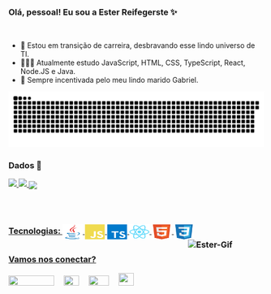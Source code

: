 ### Olá, pessoal! Eu sou a Ester Reifegerste ✨ 
<br>

- 🚀 Estou em transição de carreira, desbravando esse lindo universo de TI. 
- 👩🏻‍💻 Atualmente estudo JavaScript, HTML, CSS, TypeScript, React, Node.JS e Java.
- 💖 Sempre incentivada pelo meu lindo marido Gabriel.

![Snake animation](https://github.com/esterreifegerste/esterreifegerste/blob/output/github-contribution-grid-snake.svg)

### Dados 📂
 <div>
  <a href="https://github.com/esterreifegerste">
  <img height="150em" src="https://github-readme-stats.vercel.app/api?username=esterreifegerste&show_icons=true&theme=nord_bright&include_all_commits=true&count_private=true"/>
  <img height="150em" src="https://github-readme-stats.vercel.app/api/top-langs/?username=esterreifegerste&layout=compact&langs_count=7&theme=nord_bright"/>
  <img align="center" height="150em" src="https://github-readme-streak-stats.herokuapp.com/?user=esterreifegerste&hide_border=true"/> 
</div>

  ##
  <div style="display: inline_block"><br>
  <h3>Tecnologias:
  <img align="center" alt="Ester-Java" height="30" width="40" src="https://raw.githubusercontent.com/devicons/devicon/master/icons/java/java-original.svg">
  <img align="center" alt="Ester-Js" height="30" width="40" src="https://raw.githubusercontent.com/devicons/devicon/master/icons/javascript/javascript-plain.svg">
  <img align="center" alt="Ester-Ts" height="30" width="40" src="https://raw.githubusercontent.com/devicons/devicon/master/icons/typescript/typescript-plain.svg">
  <img align="center" alt="Ester-React" height="30" width="40" src="https://raw.githubusercontent.com/devicons/devicon/master/icons/react/react-original.svg">
  <img align="center" alt="Ester-HTML" height="30" width="40" src="https://raw.githubusercontent.com/devicons/devicon/master/icons/html5/html5-original.svg">
  <img align="center" alt="Ester-CSS" height="30" width="40" src="https://raw.githubusercontent.com/devicons/devicon/master/icons/css3/css3-original.svg">
  <img align="right" alt="Ester-Gif" height="150" width="150" src="https://cdn.discordapp.com/attachments/876980557140086808/876980594322591754/download20210801210013.png" 
  </h3>
</div>
  
## 
### Vamos nos conectar?
  <div>
  <a href="https://www.linkedin.com/in/ester-reifegerste/" target="_blank"><img height="20" width="90" src="https://api.iconify.design/logos/linkedin.svg" style="margin-right: 15px;"/></a> 
 <a href = "mailto:esterdms@gmail.com"><img height="20" width="30" src="https://api.iconify.design/logos/google-gmail.svg" style="margin-right: 15px;"/></a>
 <a href="https://www.youtube.com/channel/UCWDAAXzH2dyeuiC1GQA-s6w" target="_blank"><img height="20" width="40" src="https://api.iconify.design/logos/youtube-icon.svg" style="margin-right: 15px;"/></a>
 <a href="https://www.instagram.com/ester.reifegerste/"><img height="25" width="30" src="https://www.flaticon.com/svg/vstatic/svg/174/174855.svg?token=exp=1629210888~hmac=be774e2d18d13791e725efc0705346de" style="margin-right: 15px;"/></a>

</div>
